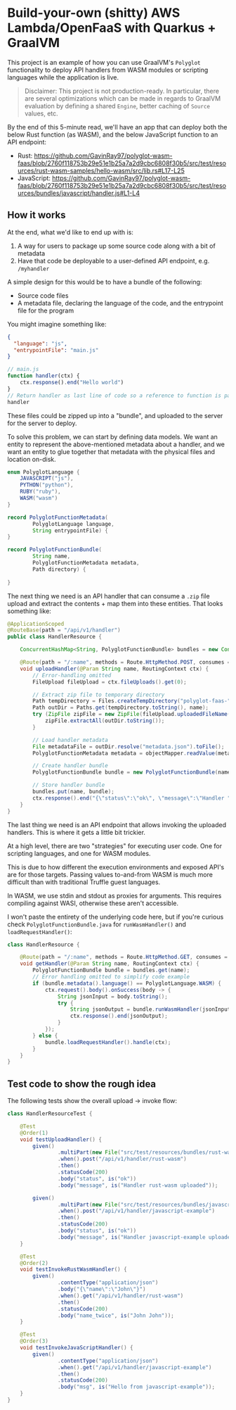 # Build-your-own (shitty) AWS Lambda/OpenFaaS with Quarkus + GraalVM

This project is an example of how you can use GraalVM's `Polyglot` functionality to deploy API handlers from WASM modules or scripting languages while the application is live.

> Disclaimer: This project is not production-ready. In particular, there are several optimizations which can be made in regards to GraalVM evaluation by defining a shared `Engine`, better caching of `Source` values, etc.

By the end of this 5-minute read, we'll have an app that can deploy both the below Rust function (as WASM), and the below JavaScript function to an API endpoint:
- Rust: https://github.com/GavinRay97/polyglot-wasm-faas/blob/2760f118753b29e51e1b25a7a2d9cbc6808f30b5/src/test/resources/rust-wasm-samples/hello-wasm/src/lib.rs#L17-L25
- JavaScript: https://github.com/GavinRay97/polyglot-wasm-faas/blob/2760f118753b29e51e1b25a7a2d9cbc6808f30b5/src/test/resources/bundles/javascript/handler.js#L1-L4

## How it works

At the end, what we'd like to end up with is:

1. A way for users to package up some source code along with a bit of metadata
2. Have that code be deployable to a user-defined API endpoint, e.g. `/myhandler`

A simple design for this would be to have a bundle of the following:
- Source code files
- A metadata file, declaring the language of the code, and the entrypoint file for the program

You might imagine something like:
```json
{
  "language": "js",
  "entrypointFile": "main.js"
}
```
```js
// main.js
function handler(ctx) {
    ctx.response().end("Hello world")
}
// Return handler as last line of code so a reference to function is passed
handler
```

These files could be zipped up into a "bundle", and uploaded to the server for the server to deploy.

To solve this problem, we can start by defining data models. We want an entity to represent the above-mentioned metadata about a handler, and we want an entity to glue together that metadata with the physical files and location on-disk.

```java
enum PolyglotLanguage {
    JAVASCRIPT("js"),
    PYTHON("python"),
    RUBY("ruby"),
    WASM("wasm")
}

record PolyglotFunctionMetadata(
        PolyglotLanguage language,
        String entrypointFile) {
}

record PolyglotFunctionBundle(
        String name,
        PolyglotFunctionMetadata metadata,
        Path directory) {
    
}
```

The next thing we need is an API handler that can consume a `.zip` file upload and extract the contents + map them into these entities.
That looks something like:

```java
@ApplicationScoped
@RouteBase(path = "/api/v1/handler")
public class HandlerResource {

    ConcurrentHashMap<String, PolyglotFunctionBundle> bundles = new ConcurrentHashMap<>();

    @Route(path = "/:name", methods = Route.HttpMethod.POST, consumes = "multipart/form-data")
    void uploadHandler(@Param String name, RoutingContext ctx) {
        // Error-handling omitted
        FileUpload fileUpload = ctx.fileUploads().get(0);

        // Extract zip file to temporary directory
        Path tempDirectory = Files.createTempDirectory("polyglot-faas-");
        Path outDir = Paths.get(tempDirectory.toString(), name);
        try (ZipFile zipFile = new ZipFile(fileUpload.uploadedFileName())) {
            zipFile.extractAll(outDir.toString());
        }

        // Load handler metadata
        File metadataFile = outDir.resolve("metadata.json").toFile();
        PolyglotFunctionMetadata metadata = objectMapper.readValue(metadataFile, PolyglotFunctionMetadata.class);

        // Create handler bundle
        PolyglotFunctionBundle bundle = new PolyglotFunctionBundle(name, metadata, outDir);

        // Store handler bundle
        bundles.put(name, bundle);
        ctx.response().end("{\"status\":\"ok\", \"message\":\"Handler " + name + " uploaded\"}");
    }
}
```

The last thing we need is an API endpoint that allows invoking the uploaded handlers. This is where it gets a little bit trickier.

At a high level, there are two "strategies" for executing user code. One for scripting languages, and one for WASM modules.

This is due to how different the execution environments and exposed API's are for those targets. Passing values to-and-from WASM is much more difficult than with traditional Truffle guest languages.

In WASM, we use stdin and stdout as proxies for arguments. This requires compiling against WASI, otherwise these aren't accessible.

I won't paste the entirety of the underlying code here, but if you're curious check `PolyglotFunctionBundle.java` for `runWasmHandler()` and `loadRequestHandler()`:

```java
class HandlerResource {

    @Route(path = "/:name", methods = Route.HttpMethod.GET, consumes = "application/json", produces = "application/json")
    void getHandler(@Param String name, RoutingContext ctx) {
        PolyglotFunctionBundle bundle = bundles.get(name);
        // Error handling omitted to simplify code example
        if (bundle.metadata().language() == PolyglotLanguage.WASM) {
            ctx.request().body().onSuccess(body -> {
                String jsonInput = body.toString();
                try {
                    String jsonOutput = bundle.runWasmHandler(jsonInput);
                    ctx.response().end(jsonOutput);
                }
            });
        } else {
            bundle.loadRequestHandler().handle(ctx);
        }
    }
}
```

## Test code to show the rough idea

The following tests show the overall upload -> invoke flow:

```java
class HandlerResourceTest {

    @Test
    @Order(1)
    void testUploadHandler() {
        given()
                .multiPart(new File("src/test/resources/bundles/rust-wasm/rust-wasm.zip"))
                .when().post("/api/v1/handler/rust-wasm")
                .then()
                .statusCode(200)
                .body("status", is("ok"))
                .body("message", is("Handler rust-wasm uploaded"));

        given()
                .multiPart(new File("src/test/resources/bundles/javascript/javascript-handler.zip"))
                .when().post("/api/v1/handler/javascript-example")
                .then()
                .statusCode(200)
                .body("status", is("ok"))
                .body("message", is("Handler javascript-example uploaded"));
    }

    @Test
    @Order(2)
    void testInvokeRustWasmHandler() {
        given()
                .contentType("application/json")
                .body("{\"name\":\"John\"}")
                .when().get("/api/v1/handler/rust-wasm")
                .then()
                .statusCode(200)
                .body("name_twice", is("John John"));
    }

    @Test
    @Order(3)
    void testInvokeJavaScriptHandler() {
        given()
                .contentType("application/json")
                .when().get("/api/v1/handler/javascript-example")
                .then()
                .statusCode(200)
                .body("msg", is("Hello from javascript-example"));
    }
}
```
